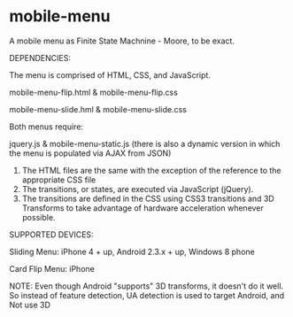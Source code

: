 mobile-menu
===========

A mobile menu as Finite State Machnine - Moore, to be exact.

DEPENDENCIES:

The menu is comprised of HTML, CSS, and JavaScript.

mobile-menu-flip.html & mobile-menu-flip.css

mobile-menu-slide.hml & mobile-menu-slide.css

Both menus require:

jquery.js & mobile-menu-static.js 
(there is also a dynamic version in which the menu is populated via AJAX from JSON)


1. The HTML files are the same with the exception of the reference to the appropriate CSS file
2. The transitions, or states, are executed via JavaScript (jQuery).
3. The transitions are defined in the CSS using CSS3 transitions and 3D Transforms to take advantage of hardware acceleration whenever possible.
 
 
SUPPORTED DEVICES: 

Sliding Menu: iPhone 4 + up, Android 2.3.x + up, Windows 8 phone 

Card Flip Menu: iPhone 

NOTE: Even though Android "supports" 3D transforms, it doesn't do it well. So instead of feature detection, UA detection is used to target Android, and Not use 3D
